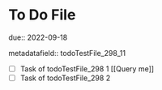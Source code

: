 # To Do File

due:: 2022-09-18

metadatafield:: todoTestFile_298\_11

- [ ] Task of todoTestFile_298 1 [[Query me]]
- [ ] Task of todoTestFile_298 2
